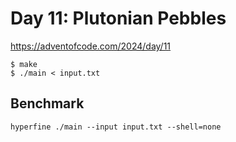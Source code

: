 # Day 11: Plutonian Pebbles

<https://adventofcode.com/2024/day/11>

```shell
$ make
$ ./main < input.txt
```

## Benchmark

```shell
hyperfine ./main --input input.txt --shell=none
```
